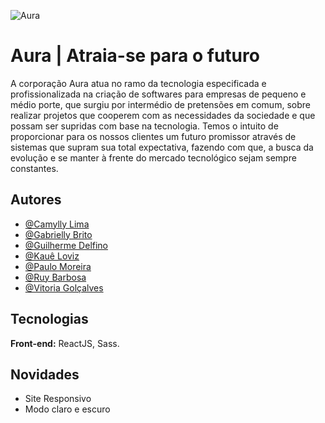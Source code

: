 ![Aura](/build/img/android-chrome-192x192.png)
# Aura | Atraia-se para o futuro
<!-- #### Aprenda dinamicamente e acompanhe seus avanços numa plataforma de simulados moderna e intuitiva -->


A corporação Aura atua no ramo da tecnologia especificada e profissionalizada na criação de softwares para empresas de pequeno e médio porte, que surgiu por intermédio de pretensões em comum, sobre realizar projetos que cooperem com as necessidades da sociedade e que possam ser supridas com base na tecnologia. Temos o intuito de proporcionar para os nossos clientes um futuro promissor através de sistemas que supram sua total expectativa, fazendo com que, a busca da evolução e se manter à frente do mercado tecnológico sejam sempre constantes.


## Autores

- [@Camylly Lima](https://github.com/CamyLima09)
- [@Gabrielly Brito](https://github.com/Gabriely-BMO)
- [@Guilherme Delfino](https://www.github.com/Deofino)
- [@Kauê Loviz](https://github.com/kauezin007)
- [@Paulo Moreira](https://github.com/vitoriaGoncalves08)
- [@Ruy Barbosa](https://github.com/RuyMene)
- [@Vitoria Golçalves](https://github.com/vitoriaGoncalves08)



## Tecnologias

**Front-end:** ReactJS, Sass.

## Novidades

- Site Responsivo
- Modo claro e escuro

<!-- ## Screenshots


![home](https://about.fb.com/br/wp-content/uploads/sites/11/2020/05/News-Feed_pt_BR.png?w=890&resize=890%2C500)

![dashboard](https://img.olhardigital.com.br/wp-content/uploads/2019/01/20190109115815.jpg) -->

